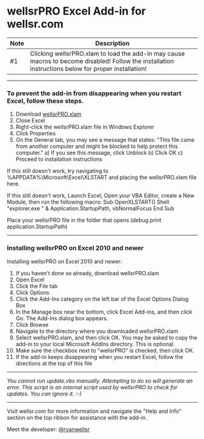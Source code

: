 # wellsrPRO Excel Add-in for wellsr.com
| Note    	| Description                                                                                                                                             	|
|---------	|---------------------------------------------------------------------------------------------------------------------------------------------------------	|
| #1 	| Clicking wellsrPRO.xlam to load the add-in may cause macros to become disabled! Follow the installation instructions below for proper installation! 	|

*********************************************************************************************
### To prevent the add-in from disappearing when you restart Excel, follow these steps. 

1) Download [wellsrPRO.xlam](https://github.com/ryanwellsr/wellsrPRO/raw/main/wellsrPRO.xlam)
2) Close Excel
3) Right-click the wellsrPRO.xlam file in Windows Explorer
4) Click Properties
5) On the General tab, you may see a message that states: "This file came from another computer
   and might be blocked to help protect this computer."
   a) If you see this message, click Unblock 
   b) Click OK
   c) Proceed to installation instructions

If this still doesn't work, try navigating to %APPDATA%\Microsoft\Excel\XLSTART and placing 
the wellsrPRO.xlam file here.

If this still doesn't work, Launch Excel, Open your VBA Editor, create a New Module, then
run the following macro:
    Sub OpenXLSTART()
        Shell "explorer.exe " & Application.StartupPath, vbNormalFocus
    End Sub

Place your wellsrPRO file in the folder that opens (debug.print application.StartupPath)


*********************************************************************************************
### Installing wellsrPRO on Excel 2010 and newer

Installing wellsrPRO on Excel 2010 and newer:
1) If you haven't done so already, download wellsrPRO.xlam
2) Open Excel
3) Click the File tab
4) Click Options
5) Click the Add-Ins category on the left bar of the Excel Options Dialog Box
6) In the Manage box near the bottom, click Excel Add-ins, and then click Go. The Add-Ins dialog box appears.
7) Click Browse
8) Navigate to the directory where you downloaded wellsrPRO.xlam
9) Select wellsrPRO.xlam, and then click OK. You may be asked to copy the add-in to your local Microsoft AddIns directory. This is optional.
10) Make sure the checkbox next to "wellsrPRO" is checked, then click OK.
11) If the add-in keeps disappearing when you restart Excel, follow the directions at the top of this file

*************************************************************************************************
<i>You cannot run update.vbs manually. Attempting to do so will generate an error. This script is an internal script used by wellsrPRO to check for updates. You can ignore it. :-) </i>
*************************************************************************************************

Visit wellsr.com for more information and navigate the "Help and Info" section on the top ribbon for assistance with the add-in. 

Meet the developer: 
     [@ryanwellsr](https://twitter.com/ryanwellsr)

